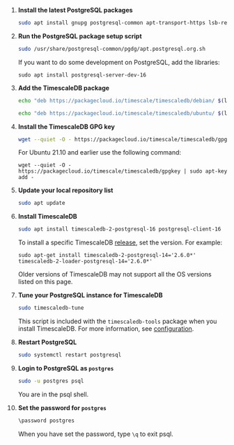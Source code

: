 <Procedure>

1. **Install the latest PostgreSQL packages**

    ```bash
    sudo apt install gnupg postgresql-common apt-transport-https lsb-release wget
    ```

1.  **Run the PostgreSQL package setup script**

    ```bash
    sudo /usr/share/postgresql-common/pgdg/apt.postgresql.org.sh
    ```

    If you want to do some development on PostgreSQL, add the libraries:
    ```
    sudo apt install postgresql-server-dev-16
    ```

1.  **Add the TimescaleDB package**

    <Terminal>

    <tab label='Debian'>

    ```bash
    echo "deb https://packagecloud.io/timescale/timescaledb/debian/ $(lsb_release -c -s) main" | sudo tee /etc/apt/sources.list.d/timescaledb.list
    ```

    </tab>

    <tab label="Ubuntu">

    ```bash
    echo "deb https://packagecloud.io/timescale/timescaledb/ubuntu/ $(lsb_release -c -s) main" | sudo tee /etc/apt/sources.list.d/timescaledb.list
    ```

    </tab>

    </Terminal>

1.  **Install the TimescaleDB GPG key**

    ```bash
    wget --quiet -O - https://packagecloud.io/timescale/timescaledb/gpgkey | sudo gpg --dearmor -o /etc/apt/trusted.gpg.d/timescaledb.gpg
    ```

    For Ubuntu 21.10 and earlier use the following command:
    
    `wget --quiet -O - https://packagecloud.io/timescale/timescaledb/gpgkey | sudo apt-key add -`

1.  **Update your local repository list**

    ```bash
    sudo apt update
    ```

1.  **Install TimescaleDB**

    ```bash
    sudo apt install timescaledb-2-postgresql-16 postgresql-client-16
    ```
    
    To install a specific TimescaleDB [release][releases-page], set the version. For example:
    
    `sudo apt-get install timescaledb-2-postgresql-14='2.6.0*' timescaledb-2-loader-postgresql-14='2.6.0*'`

    Older versions of TimescaleDB may not support all the OS versions listed on this page.

1.  **Tune your PostgreSQL instance for TimescaleDB**

    ```bash
    sudo timescaledb-tune
    ```   

    This script is included with the `timescaledb-tools` package when you install TimescaleDB.
    For more information, see [configuration][config].

1.  **Restart PostgreSQL**

    ```bash
    sudo systemctl restart postgresql
    ```
    
1.  **Login to PostgreSQL as `postgres`**

    ```bash
    sudo -u postgres psql
    ```
    You are in the psql shell. 
    
1. **Set the password for `postgres`**

    ```bash
    \password postgres
    ```

    When you have set the password, type `\q` to exit psql.

</Procedure>

[config]: /self-hosted/:currentVersion:/configuration/
[releases-page]: https://packagecloud.io/timescale/timescaledb